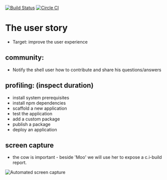 [![Build Status](https://travis-ci.org/linnovate/mean_user_experience.svg?branch=master)](https://travis-ci.org/linnovate/mean_user_experience)
[![Circle CI](https://circleci.com/gh/linnovate/mean_user_experience.svg?style=svg)](https://circleci.com/gh/linnovate/mean_user_experience)

The user story
==============
- Target: improve the user experience

**community:** 
----
- Notify the shell user how to contribute and share his questions/answers

**profiling:** (inspect duration)
-----------
- install system prerequisites
- install npm dependencies
- scaffold a new application
- test the application
- add a custom package
- publish a package
- deploy an application 



screen capture
----
- the cow is important - beside 'Moo' we will use her to expose a c.i-build report.

![Automated screen capture](https://circle-artifacts.com/gh/linnovate/mean_user_experience/9/artifacts/0/tmp/circle-artifacts.ats050M/session_1419528122.png)
